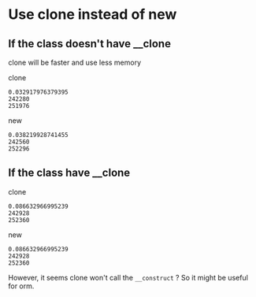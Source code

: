 # Use clone instead of new

## If the class doesn't have __clone 

clone will be faster and use less memory

clone

````
0.032917976379395
242280
251976
````

new

````
0.038219928741455
242560
252296
````

## If the class have __clone

clone

````
0.086632966995239
242928
252360
````

new

````
0.086632966995239
242928
252360
````

However, it seems clone won't call the `__construct` ? So it might be useful for orm.
